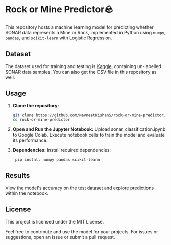 # Rock or Mine Predictor🪨
This repository hosts a machine learning model for predicting whether SONAR data represents a Mine or Rock, implemented in Python using `numpy`, `pandas`, and `scikit-learn` with Logistic Regression.

## Dataset

The dataset used for training and testing is [Kaggle](https://www.kaggle.com/datasets/parthdevrani/sonarcsv), containing un-labelled SONAR data samples.
You can also get the CSV file in this repository as well.

## Usage

1. **Clone the repository:**

   ```bash
   git clone https://github.com/NavneetKishanS/rock-or-mine-predictor.git
   cd rock-or-mine-predictor
2. **Open and Run the Jupyter Notebook:**
  Upload sonar_classification.ipynb to Google Colab.
Execute notebook cells to train the model and evaluate its performance.
3. **Dependencies:**
Install required dependencies:

   ```bash
    pip install numpy pandas scikit-learn

## Results
View the model's accuracy on the test dataset and explore predictions within the notebook.

## License
This project is licensed under the MIT License.

Feel free to contribute and use the model for your projects. For issues or suggestions, open an issue or submit a pull request.
